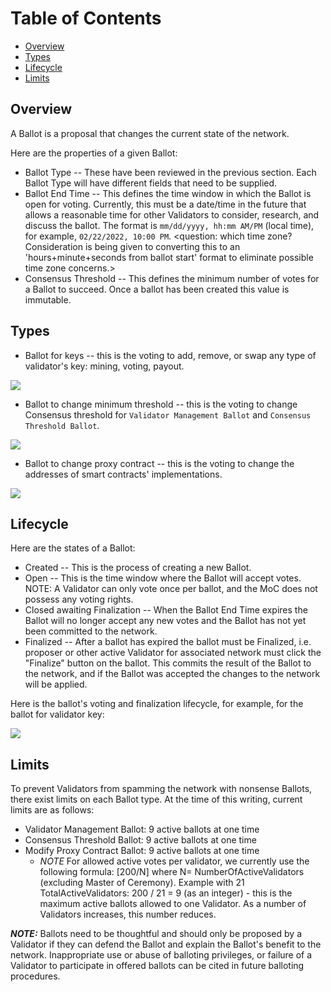 # Table of Contents
* [Overview](#overview)
* [Types](#types)
* [Lifecycle](#lifecycle)
* [Limits](#limits)

## Overview

A Ballot is a proposal that changes the current state of the network.  

Here are the properties of a given Ballot:
* Ballot Type -- These have been reviewed in the previous section.  Each Ballot Type will have different fields that need to be supplied.
* Ballot End Time -- This defines the time window in which the Ballot is open for voting. Currently, this must be a date/time in the future that allows a reasonable time for other Validators to consider, research, and discuss the ballot.  The format is `mm/dd/yyyy, hh:mm AM/PM` (local time), for example, `02/22/2022, 10:00 PM`.  <question: which time zone?  Consideration is being given to converting this to an 'hours+minute+seconds from ballot start' format to eliminate possible time zone concerns.>
* Consensus Threshold -- This defines the minimum number of votes for a Ballot to succeed.  Once a ballot has been created this value is immutable.


## Types

* Ballot for keys -- this is the voting to add, remove, or swap any type of validator's key: mining, voting, payout.

[//]: # "http://sequencediagram.org/index.html#initialData=C4S2BsFMAIAUHkCC0ByBRAKgdXgJQNLQDi8AamrioigMJoBc0y+aAmtAEKIAy38G0GrjSIMASXgoAUFICGAY2AB7AE7RSPMQBFReKQAdZK0PJCGAdsGJkKVWmmg7YsKQBNZwWQCNZAZxik-GIoRBjwNAAS1ERoLKwAyoKSGLiINBhuHt5+MFy8-PHxYakxSSgpaRnunj7+0HHxALLUiDG4ZRXpmTU5cLjwABoJxa0ONMmpXVIqXkoAHtBKAG6Qahrc2rq49ADUO2Lmvp7g4L7QjZCejX4A1gA65mIAtvqqwGdLSqDmAObQN5AAJ4PDAqWSHABmqzOviUTxgCGQEJUcOgIHMYBAsnA-yBeyk602xWgAFoAHzWciUah0RyIZy7HbwfSQQ7QHwnL7QeQqSAeEBKczQQw-SD4hSgJYeGAkKl2WlOFyEnTEgA8JJJlNsNIcisZHGx4C+AHIzjy+aBBdAIaonmizq4QL59OBZIDIK58cqtqSKbLtfY6Qy9jQABZKJT+M4GzlWZTc0Pg0W4wG+fHmL4wKAQqxKCFa6mBvV7ABiIBOZ2AoZg1VkD01wEBLMW+YBgMYT3R6J+AHpPt9e4ZAUoAK7AevQRvNvPQCUC8z0WSuVw93lPZaQHu+ADusn0E9kEKhig9KYnnYxvzP5k1HKNwFN0FZrknIHh+P9hYV9NgvsC4hCMJImiWI2EScZykmDBGQAKhg81pVIL5uxLVR8CBXw4OgAAKB5oHw-CjiMYAMDfSAABo8IIp9zFcUj4UooVqMPY9gA9dDAUY6jZyPSAT1cDiMCbCiqIIi9uw4h4AEpxUUEApTY9QgkA8IohCUCEg6KCpAzRSVBAH5Q1zfN-2CUJVJAhotMqRkwz4m5fHoc9fB+AA6fxaNWe1oClcAQBfftuxTGCJ2fV94WgCkiOMcLIAnaK4zIyLuRHFReUsWKJ3MSBt3ZQ0uSdaBtzAUN0WgPzOysFk1k0FU8DuEKQpvHjWNPNtvN0p8XkbA9eP4wThO83z-InEB8yXF9VGgHc92gcSrzbRj5GreQbknRMrGy3L5r+drspWNQvEgVlZ2XD0GouprNTG6A12WbEWzmrsFqBcinsvP5CrnFZLt+5rIFOCiWr4tiBKBaAAEIAF53qCttRvzO7fMWNQZv0N6qw8YH+JTbzvri8xwRfMBvN5B7AqvKah1HKx4ca36YK9ZTzOA9SrIgzoMHJWB+iGIo8FGaz0kYPY4NFYAON8a5CdFFRsKkt7xZje9fHiZQwVFeW4NkyVpT6QZhgF0oOe0nmDf5koxgmSpyVMlTWZidnreFvY2yl8FZFlt67y+NXVE9mB5EFYAwUUM4Jt5Xwo3xVw+TkhSEV5w3LaFjI7ZZtTHbA1PyQaZoqDaVPYMap0kIHRB48gbCKZ+DipO1nY5HjvW85aQuTcqKRW4Ligc7JdOgMzjTwOd6C9kKmvcfxlHoF0pmAIzyzs479Jc7A-PRnaFex52MXLkaZ6fg4QEy4koFsKeFz3OfVZ68Zxvu83vuB4stnl9Hxkdtxmcu1ADxVHnmZQeS9NLbzXgkDe7cP6i3po1cWB8PocQiE6dWgIL6Hzrg3Lu68269zAf3ZmwC36gOgTsL+7UZwsRBqeb0xJkSolKkcVQgJAH2yHk7SCNsySPygZwl2u9YGXSdAg7sFdJRVx2pg++2CIG4K3qPW2hDX5ZxIXwnehVyHg0oX1UG6hao+mnlNOejcX4O2Hn3HheDSFwQZg1UuyFfhiPklXGudc3pOlgG6GmTiVjoMQUCO++JLHyLUYoheRCVEjzUYwQqewa49mpmOb+40dE0P0cSQxahjEyFjt9FuOCe4hM5gSJRZiOGc3JHkPgGBCgjGNh-aAMDLpK3ysAbgb4wCwFWLQvAWtpF5MUlUgoFtBbbxKeE5R5jt7qiGTUkZ9Tol7HkKldKVgKok2qnojYdV2hQweAAJgAAyHOgD2ScXwHrmBHE8I6agZw9NwGmExpT2Hv1CWSWZtSjZW2iY0gRLTYwYFDJHcM4BXB9NYYvYhUTOYzJ4NUr5Kdt6MmWWlVkVgLzrRBUoMF1oprtR9nGYSMc4660GfC4ZdSfnFNMa81RFSySfnlLqH8jJ4gjnkPISAUdbrcteIcMUjdcnN0UrSkBMLtJMp1EGX85ItlEjwLZMmujCWzn0CyIwZwrRVizCgklAyZQ2C-Cy5wMggA"
    ![](https://github.com/poanetwork/wiki/raw/master/assets/imgs/dapps-schemes/governance_keys_ballot_creation_scheme.png)


* Ballot to change minimum threshold -- this is the voting to change Consensus threshold for `Validator Management Ballot` and `Consensus Threshold Ballot`.

[//]: # "http://sequencediagram.org/index.html#initialData=C4S2BsFMAIAUHkCC0ByBRAKgdXgJQNLQDi8AamrioigMJoBc0yAsgJIrQYASuaAyl3gAZACLQAQoiFD4GaDV6IMreCgBQagIYBjYAHsATtFKbwIACab9BtQAdNB0NpD2AdsGJ6AbpAOvNrtowIpq2tmqWwJoARpoAzjCkeqCuAOYYejQAFgGpzCCuGFkGkHFZeuDm8nruBjrAEVYx8TDipuDJcXzWmqkwNDXAdbqNUbEJ0PiQAJ5xzAG9vtW19aPNE7AGegAe092Gi8tDq2oG0TvQ3ksmZpGGjKyucVHg4HHQzJBR83EA1gA6rlYAFtbIZgO8vMkCqloL8ZoCMHUngAzXzvOJ6YEwBDIFFbYHQApgECmOEzNQ3CxWQzQAC0AD5PD4-AEgtAQmFGPBbJAntBYq9ktBtCUrCAatB7H0tLoQF4rDAiFdWYFgqFwlS7kYADx0unM3z+NUcjWMNpC4AAcneosg4slKMMhJA73Mrts4E000g5kppmp1npTOVLON7M5tkY2T0egS7wtHQ8+hFOTSMGBBWgwGKpXKlTUrmSMCgKI8ehRhtVEbNADEQK93jmYJFNICDbYtmCElUFeAAK6QdsC9rJG3QPlVUDYtSho1s9VhYNJFLpTJpvIFIolMoVKoDFa6RgAKmPdsVieSGWyuUg27ze9P0AAFIDoO-388HMAMCBsQAaN8P3fSdfwAoDgM7PRu19G5B0BABKWVQAVYBEmhNJrw3fJClzXdKiOYYGiLNDoAMEBUiyctKxXGEsNyHD73w-dBiI+hskgbRfjiehh2BOJUgAOgSVxzCWV1oD7CxJIw2F4WmY9h0nbM-xgJkv0cFTsWHDTk1U6AmW0fsDBKdwtKHVwDVcSAAHcR0tIl3hssAsizMxMw8XkjCk7V-kUxTLKlLs41g0xBwMgBeaAAGZhygmDzDgmAAEIoqMky+WAJK-JygKO2CnskugHUoqg3YmPzcxctyylZPotJGLwyrCPqRlNh2PYej6Fqj2gU8+mAKZZnmfw+gMZ8EP-aABsvCF9jqPoJtPZD5UVOAtl2ebDgPY4Rnazauv6VjWoZWjMPXBityavceuAeh5LmBYxqmwUky27rtGO3R3k0cxzB3eMIntOVUJxDbOoObqdqI2rV3qzdcJ3ZroZOobHtGpYUaPU8-NdM7UkQEHIGfKFVyGhDlvqVbSLRkbFiMLGGlpp7Ma+4BGXx+HGqRm7GcYCTSZhclpmgKmfEuIwSNhuiLoaq6eYIxnGWZjGGbZ+h+q+HCYXEaZ8aG59+KEkSxIMCnjzUFX6dujm6tlhGKt59XoEzVwhfky5K2JUAaRsMSxbWq2xtu6XzpvOXEYfRW2cZWaukO26T38vyZtHYAhD-MBYF8LVfaWi2A9IuP3qOw8Gk5+3uajliy71YuE75kVjNMjx3LAKUlh833oAiwEACYAAYB+gAB6bNkjJVx+2BaIlgrSSA21OJQ7XcOHeu6Oy9jtP48h0vdruvrk-81PLUdyp85Xrn5er26653kvE6bjKzNe4UcwVv0K7XqvmJthl657yfjjY+Kcvj7WmOfcwl9v7YRvn-Rm99LS7wWvvNiz8W5BQ6tmDeVRe6uGfPoF40Ap4zznpWLu1h3hjz7ghaAABqaAABGIGhdWgPwbmzK+ld4HIxjgyOc1ZFxRmgHwfs2gghxHeDuMETxICsJBmtWBl1I4IK4YI8MwjgzGEXr7aMYo0JVDfh4DU9oDDvElM2aAZhngKJQmtDRC5TRhA0EAA"
    ![](https://github.com/poanetwork/wiki/raw/master/assets/imgs/dapps-schemes/governance_min_threshold_ballot_creation_scheme.png)


* Ballot to change proxy contract -- this is the voting to change the addresses of smart contracts' implementations.

[//]: # "http://sequencediagram.org/index.html#initialData=C4S2BsFMAIAUHkCC0ByBRAKgdXgJQNLQDi8AamrioigMJoBc0ysu8AGgJrQBCiAMn3gZoNXGkQYAkvBQAoWQEMAxsAD2AJ2ikF4EABMFa9bIAOC9aCUgzAO2DFVAN0jqbCm0pgARBSZOyDYAUAIwUAZxhSVVAbAHMMVRoAC3dY2HVVAA8ATxFVO3VlYADDEPCYbh1waLCAZSMFWJgafOBClRKg0IjofEhssIBZd0aXPIKizrKe9Kzs+o1R8bbJ2XVgrOgnMe1dQI1GSRswoPBwMOhByCDhsIBrAB0bSQBbEw1gC8dokDjoO-6TwwhWOADMXBcwqoXjAEMhQRkXtBfmAQDp-v1ZLt9IYNNAALQAPgczlc7k80B8fkY8BMkGO0FCZ2i0CU6kghhA+WgZiaihUIEchhgRG2ZI83l8-mx+00AB58fiSS43BLKVLGJVmcAAOQXNkc0Dc0EaJEgC56c0mcAKbKQPRYnQ4owE4mi0mqilUkyMZKqVQRC5a6r2NSslJxGAmDI5WQ2aIwKCg+yqUHK8VejUAMRAZwuwCSMECCieSujqneET00AUej07LCYVLrNa7VD2TpzaZIb10Hp1dAMNk7pV5MlfldURi8USEbSMdyLQmKkYACpVwbhcHoglkqlILMcuvoAAKJ7QC8Xk7mYAYEAwgA058vF-7d8fz5f5cr9sQdYbYRPjYL4XkorZFBgHaQE8ACU-KgEKwCRD8cS7nOh6LuBHTxkh0DqCAsRJCmaZTr8M57nEGHLG29DJJASh3GE9DNi8YSxAAdBENh6GM5rQEKez8ShsQYtkq7Nv20CDjAxLXhYUn3tBNhKnJoaKdAxJKAAruo7J2ApMLNjYkAAO6MlULJ8SZYBJL80C6C8YA8mMAnOhoDzieJyk8hkP56H+9aQI2yIXDhfZvMA2RYsJaGpFRS4rCoRIYQshRNNRRRrquTTAH0AzDG4TTqCeMEPtAOXbp8qWjCV67wYKwpwAu1XpQlbayClDStVhwBEqRqGznFC4ZSuAL5SMRVld20QtTAYHLp8Nb-kFgYBByAqIbCzVdc0PXRdOsWUcNbVFESeVDBNYwnSu64eea-WxIgG2QCe3zTnlMF1UUDW4edBWjJo13FH9l2Az1fUxYNR1zCNwCMHxb1kaJNbPVsmg4ftZGHfOMNA2d-QXYVV09fQ645YMKJxNw2QPXlJ6sRxXE8eon2rrIINE2DC0QwdUM4zksOMI5NhI2NWxpiioC4sYPHfZtvQE-9RWw5jA0UfzmHc4SlV1DtgvQLdnkVRZwB8PeYCwC4MrS7VbNy41OuzSrD3Y-FPUKo7etA4w2m6fS9gOU5dKaK5srQAAvE8ABMAAMMfQAA9FJ0TojYWkvMEYypvxTqymEqvkehx3g9rJu64s3ULVlOUYRgSQNkkqjgHotsF67xcLR7ZdO97rI6Xp9jlgLBYN031aRzYJ5qKc0BpxnWdpqH0sXEnUcwdAADU0AAIxrfbuGexXu0LW3fNu1rI4ZuOPrQLUWlKJ4wUNu8xyQHvG2NS7Z8d4lxSX5619XRaFztLX07JhTVmmvYKUHJ1AXG5AWRM5piiyw-rhf+Y51R+HkEAA"
    ![](https://github.com/poanetwork/wiki/raw/master/assets/imgs/dapps-schemes/governance_proxy_ballot_creation_scheme.png)

## Lifecycle

Here are the states of a Ballot:
* Created -- This is the process of creating a new Ballot.
* Open -- This is the time window where the Ballot will accept votes.  NOTE: A Validator can only vote once per ballot, and the MoC does not possess any voting rights.
* Closed awaiting Finalization -- When the Ballot End Time expires the Ballot will no longer accept any new votes and the Ballot has not yet been committed to the network.
* Finalized -- After a ballot has expired the ballot must be Finalized, i.e. proposer or other active Validator for associated network must click the "Finalize" button on the ballot.  This commits the result of the Ballot to the network, and if the Ballot was accepted the changes to the network will be applied.

Here is the ballot's voting and finalization lifecycle, for example, for the ballot for validator key:

![](https://github.com/poanetwork/wiki/raw/master/assets/imgs/dapps-schemes/governance_voting_and_finalizing_ballot_for_mining_keys_scheme.png)

## Limits
To prevent Validators from spamming the network with nonsense Ballots, there exist limits on each Ballot type.
At the time of this writing, current limits are as follows:
*  Validator Management Ballot: 9 active ballots at one time
*  Consensus Threshold Ballot: 9 active ballots at one time
*  Modify Proxy Contract Ballot: 9 active ballots at one time
   * *NOTE* For allowed active votes per validator, we currently use the following formula: [200/N] where N= NumberOfActiveValidators (excluding Master of Ceremony).  Example with 21 TotalActiveValidators:  200 / 21 = 9 (as an integer) - this is the maximum active ballots allowed to one Validator.  As a number of Validators increases, this number reduces.

_**NOTE:**_ Ballots need to be thoughtful and should only be proposed by a Validator if they can defend the Ballot and explain the Ballot's benefit to the network.  Inappropriate use or abuse of balloting privileges, or failure of a Validator to participate in offered ballots can be cited in future balloting procedures.